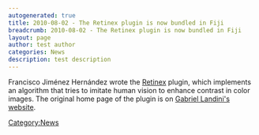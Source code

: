 ```yaml
---
autogenerated: true
title: 2010-08-02 - The Retinex plugin is now bundled in Fiji
breadcrumb: 2010-08-02 - The Retinex plugin is now bundled in Fiji
layout: page
author: test author
categories: News
description: test description
---
```


Francisco Jiménez Hernández wrote the [Retinex](Retinex "wikilink") plugin, which implements an algorithm that tries to imitate human vision to enhance contrast in color images. The original home page of the plugin is on [Gabriel Landini's website](http://www.mecourse.com/landinig/software/retinex/retinex.html).

[Category:News](Category_News "wikilink")

